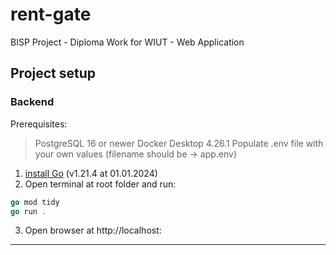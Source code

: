 # rent-gate

BISP Project - Diploma Work for WIUT - Web Application

## Project setup

### Backend

Prerequisites:

> PostgreSQL 16 or newer
> Docker Desktop 4.26.1
> Populate .env file with your own values (filename should be -> app.env)

1. [install Go](https://go.dev/) (v1.21.4 at 01.01.2024)
2. Open terminal at root folder and run:

```go
go mod tidy
go run .
```

3. Open browser at http://localhost:<ENV PORT>

---

<!-- ### Frontend

1. [install Node.js](https://nodejs.org/en/) LTS version (v18 or newer 01.01.2024)
2. Open terminal at `/client` folder and run:

```bash
npm install | yarn install | pnpm install
npm run dev | yarn dev     | pnpm run dev
```

3. Open browser at [http://localhost:3000](http://localhost:3000) -->